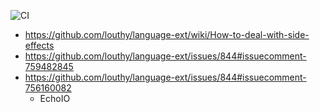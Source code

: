 ![CI](../../workflows/CI/badge.svg)

* https://github.com/louthy/language-ext/wiki/How-to-deal-with-side-effects
* https://github.com/louthy/language-ext/issues/844#issuecomment-759482845
* https://github.com/louthy/language-ext/issues/844#issuecomment-756160082
    * EchoIO